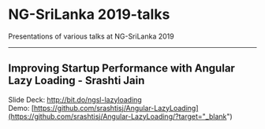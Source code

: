 # NG-SriLanka 2019-talks
Presentations of various talks at NG-SriLanka 2019
***

## Improving Startup Performance with Angular Lazy Loading - Srashti Jain
Slide Deck: http://bit.do/ngsl-lazyloading <br/>
Demo: [https://github.com/srashtisj/Angular-LazyLoading](https://github.com/srashtisj/Angular-LazyLoading/?target="_blank")

